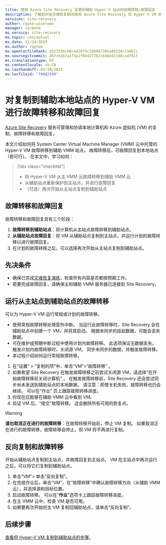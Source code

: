 ```yaml
---
title: 使用 Azure Site Recovery 设置到辅助 Hyper-V 站点的故障转移/故障回复
description: 了解如何在灾难恢复期间使用 Azure Site Recovery 将 Hyper-V VM 故障转移到辅助本地站点以及故障回复到主站点。
services: site-recovery
author: rayne-wiselman
manager: carmonm
ms.service: site-recovery
ms.topic: conceptual
ms.date: 11/14/2019
ms.author: raynew
ms.openlocfilehash: d31355bcb0ce42874c19988738ba06138c7a0b7c
ms.sourcegitcommit: 867cb1b7a1f3a1f0b427282c648d411d0ca4f81f
ms.translationtype: HT
ms.contentlocale: zh-CN
ms.lasthandoff: 03/19/2021
ms.locfileid: "74082599"
---
```

# <a name="fail-over-and-fail-back-hyper-v-vms-replicated-to-your-secondary-on-premises-site"></a>对复制到辅助本地站点的 Hyper-V VM 进行故障转移和故障回复

[Azure Site Recovery](site-recovery-overview.md) 服务可管理和协调本地计算机和 Azure 虚拟机 (VM) 的复制、故障转移和故障回复。

本文介绍如何将 System Center Virtual Machine Manager (VMM) 云中托管的 Hyper-V VM 故障转移到辅助 VMM 站点。 故障转移后，可故障回复到本地站点（若可行）。 在本文中，学习如何：

> [!div class="checklist"]
> * 将 Hyper-V VM 从主 VMM 云故障转移到辅助 VMM 云
> * 从辅助站点重新保护到主站点，并进行故障回复
> * （可选）再次开始从主站点复制到辅助站点

## <a name="failover-and-failback"></a>故障转移和故障回复

故障转移和故障回复具有三个阶段：

1. **故障转移到辅助站点**：将计算机从主站点故障转移到辅助站点。
2. **从辅助站点故障回复**：将 VM 从辅助站点复制到主站点，并运行计划的故障转移以进行故障回复。
3. 在计划的故障转移之后，可以选择再次开始从主站点复制到辅助站点。


## <a name="prerequisites"></a>先决条件

- 确保已完成[灾难恢复演练](hyper-v-vmm-test-failover.md)，检查所有内容是否都按预期工作。
- 若要完成故障回复，请确保主和辅助 VMM 服务器已连接到 Site Recovery。



## <a name="run-a-failover-from-primary-to-secondary"></a>运行从主站点到辅助站点的故障转移

可以为 Hyper-V VM 运行常规或计划的故障转移。

- 使用常规故障转移处理意外中断。 当运行此故障转移时，Site Recovery 会在辅助站点中创建一个 VM，并将其启动。 根据未同步的挂起数据，可能会丢失数据。
- 可在维护或预期中断过程中使用计划内故障转移。 此选项保证无数据丢失。 触发计划内故障转移时，关闭源 VM。 同步未同步的数据，并触发故障转移。 
- 
  本过程介绍如何运行常规故障转移。


1. 在“设置” > “复制的项”中，单击“VM”>“故障转移”  。
1. 如果希望 Site Recovery 在触发故障转移之前尝试关闭源 VM，请选择“在开始故障转移前关闭计算机”  。 在触发故障转移前，Site Recovery 还会尝试同步尚未发送到辅助站点的本地数据。 请注意：即使关机失败，故障转移也仍会继续。 可以在“作业”  页上跟踪故障转移进度。
2. 你现在应能够在辅助 VMM 云中看到 VM。
3. 验证 VM 后，“提交”故障转移。 这会删除所有可用的恢复点。

> [!WARNING]
> **请勿取消正在进行的故障转移**：在故障转移开始前，停止 VM 复制。 如果取消正在进行的故障转移，故障转移会停止，但 VM 将不再进行复制。  


## <a name="reverse-replicate-and-failover"></a>反向复制和故障转移

开始从辅助站点复制到主站点，并故障回复到主站点。 VM 在主站点中再次运行之后，可以将它们复制到辅助站点。  

 
1. 单击“VM”> 单击“反向复制”。
2. 在完成作业后，单击“VM”，在“故障转移”中确认故障转移方向（从辅助 VMM 云），并选择源和目标位置。 
4. 启动故障转移。 可以在“**作业**”选项卡上跟踪故障转移进度。
5. 在主 VMM 云中，检查 VM 是否可用。
6. 如果要再次开始将主 VM 复制回辅助站点，请单击“反向复制”。

## <a name="next-steps"></a>后续步骤
[查看将 Hyper-V VM 复制到辅助站点的步骤](hyper-v-vmm-disaster-recovery.md)。
